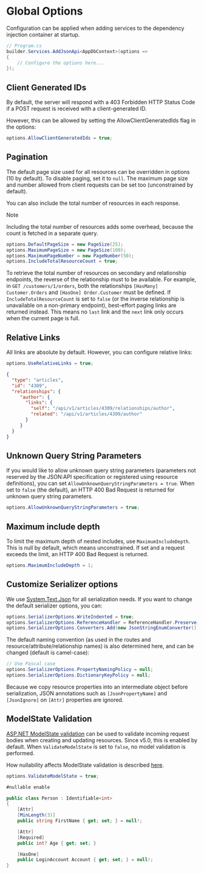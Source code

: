 # Global Options

Configuration can be applied when adding services to the dependency injection container at startup.

```c#
// Program.cs
builder.Services.AddJsonApi<AppDbContext>(options =>
{
    // Configure the options here...
});
```

## Client Generated IDs

By default, the server will respond with a 403 Forbidden HTTP Status Code if a POST request is received with a client-generated ID.

However, this can be allowed by setting the AllowClientGeneratedIds flag in the options:

```c#
options.AllowClientGeneratedIds = true;
```

## Pagination

The default page size used for all resources can be overridden in options (10 by default). To disable paging, set it to `null`.
The maximum page size and number allowed from client requests can be set too (unconstrained by default).

You can also include the total number of resources in each response.

> [!NOTE]
> Including the total number of resources adds some overhead, because the count is fetched in a separate query.

```c#
options.DefaultPageSize = new PageSize(25);
options.MaximumPageSize = new PageSize(100);
options.MaximumPageNumber = new PageNumber(50);
options.IncludeTotalResourceCount = true;
```

To retrieve the total number of resources on secondary and relationship endpoints, the reverse of the relationship must to be available. For example, in `GET /customers/1/orders`, both the relationships `[HasMany] Customer.Orders` and `[HasOne] Order.Customer` must be defined.
If `IncludeTotalResourceCount` is set to `false` (or the inverse relationship is unavailable on a non-primary endpoint), best-effort paging links are returned instead. This means no `last` link and the `next` link only occurs when the current page is full.

## Relative Links

All links are absolute by default. However, you can configure relative links:

```c#
options.UseRelativeLinks = true;
```

```json
{
  "type": "articles",
  "id": "4309",
  "relationships": {
     "author": {
       "links": {
         "self": "/api/v1/articles/4309/relationships/author",
         "related": "/api/v1/articles/4309/author"
       }
     }
  }
}
```

## Unknown Query String Parameters

If you would like to allow unknown query string parameters (parameters not reserved by the JSON:API specification or registered using resource definitions), you can set `AllowUnknownQueryStringParameters = true`. When set to `false` (the default), an HTTP 400 Bad Request is returned for unknown query string parameters.

```c#
options.AllowUnknownQueryStringParameters = true;
```

## Maximum include depth

To limit the maximum depth of nested includes, use `MaximumIncludeDepth`. This is null by default, which means unconstrained. If set and a request exceeds the limit, an HTTP 400 Bad Request is returned.

```c#
options.MaximumIncludeDepth = 1;
```

## Customize Serializer options

We use [System.Text.Json](https://www.nuget.org/packages/System.Text.Json) for all serialization needs.
If you want to change the default serializer options, you can:

```c#
options.SerializerOptions.WriteIndented = true;
options.SerializerOptions.ReferenceHandler = ReferenceHandler.Preserve;
options.SerializerOptions.Converters.Add(new JsonStringEnumConverter());
```

The default naming convention (as used in the routes and resource/attribute/relationship names) is also determined here, and can be changed (default is camel-case):

```c#
// Use Pascal case
options.SerializerOptions.PropertyNamingPolicy = null;
options.SerializerOptions.DictionaryKeyPolicy = null;
```

Because we copy resource properties into an intermediate object before serialization, JSON annotations such as `[JsonPropertyName]` and `[JsonIgnore]` on `[Attr]` properties are ignored.


## ModelState Validation

[ASP.NET ModelState validation](https://docs.microsoft.com/en-us/aspnet/core/mvc/models/validation) can be used to validate incoming request bodies when creating and updating resources. Since v5.0, this is enabled by default.
When `ValidateModelState` is set to `false`, no model validation is performed.

How nullability affects ModelState validation is described [here](~/usage/resources/nullability.md).

```c#
options.ValidateModelState = true;
```

```c#
#nullable enable

public class Person : Identifiable<int>
{
    [Attr]
    [MinLength(3)]
    public string FirstName { get; set; } = null!;

    [Attr]
    [Required]
    public int? Age { get; set; }

    [HasOne]
    public LoginAccount Account { get; set; } = null!;
}
```
